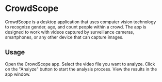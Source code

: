 # CrowdScope

CrowdScope is a desktop application that uses computer vision technology to recognize gender, age, and count people within a crowd. The app is designed to work with videos captured by surveillance cameras, smartphones, or any other device that can capture images.



## Usage

Open the CrowdScope app.
Select the video file you want to analyze.
Click on the "Analyze" button to start the analysis process.
View the results in the app window.

